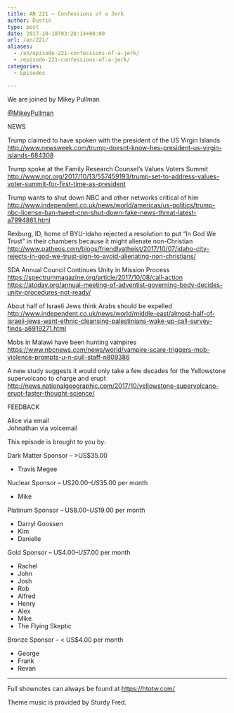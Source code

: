 ```yaml
---
title: AN 221 – Confessions of a Jerk
author: Dustin
type: post
date: 2017-10-18T03:28:14+00:00
url: /an/221/
aliases:
  - /an/episode-221-confessions-of-a-jerk/
  - /episode-221-confessions-of-a-jerk/
categories:
  - Episodes

---
```

<div id="buzzsprout-player-10552888"></div><script src="https://www.buzzsprout.com/1983601/10552888-episode-221-confessions-of-a-jerk.js?container_id=buzzsprout-player-10552888&player=small" type="text/javascript" charset="utf-8"></script>
<!--more-->
We are joined by Mikey Pullman 

[@MikeyPullman][1]

NEWS

Trump claimed to have spoken with the president of the US Virgin Islands  
<http://www.newsweek.com/trump-doesnt-know-hes-president-us-virgin-islands-684308>

Trump spoke at the Family Research Counsel&#8217;s Values Voters Summit  
 <http://www.npr.org/2017/10/13/557459193/trump-set-to-address-values-voter-summit-for-first-time-as-president>

Trump wants to shut down NBC and other networks critical of him  
 <http://www.independent.co.uk/news/world/americas/us-politics/trump-nbc-license-ban-tweet-cnn-shut-down-fake-news-threat-latest-a7994861.html>

Rexburg, ID, home of BYU-Idaho rejected a resolution to put &#8220;In God We Trust&#8221; in their chambers because it might alienate non-Christian  
 <http://www.patheos.com/blogs/friendlyatheist/2017/10/07/idaho-city-rejects-in-god-we-trust-sign-to-avoid-alienating-non-christians/>

SDA Annual Council Continues Unity in Mission Process  
 <https://spectrummagazine.org/article/2017/10/08/call-action>  
 <https://atoday.org/annual-meeting-of-adventist-governing-body-decides-unity-procedures-not-ready/>

About half of Israeli Jews think Arabs should be expelled  
 <http://www.independent.co.uk/news/world/middle-east/almost-half-of-israeli-jews-want-ethnic-cleansing-palestinians-wake-up-call-survey-finds-a6919271.html>

Mobs in Malawi have been hunting vampires  
<https://www.nbcnews.com/news/world/vampire-scare-triggers-mob-violence-prompts-u-n-pull-staff-n809386>

A new study suggests it would only take a few decades for the Yellowstone supervolcano to charge and erupt  
 <http://news.nationalgeographic.com/2017/10/yellowstone-supervolcano-erupt-faster-thought-science/>

FEEDBACK

Alice via email  
Johnathan via voicemail

This episode is brought to you by:

Dark Matter Sponsor – >US$35.00  
* Travis Megee  

Nuclear Sponsor – US$20.00 – US$35.00 per month  
* Mike  

Platinum Sponsor – US$8.00 – US$19.00 per month  
* Darryl Goossen  
* Kim  
* Danielle  

Gold Sponsor – US$4.00 – US$7.00 per month  
* Rachel  
* John  
* Josh  
* Rob  
* Alfred  
* Henry  
* Alex  
* Mike  
* The Flying Skeptic  

Bronze Sponsor – < US$4.00 per month  
* George  
* Frank  
* Revan

<hr width="500" />

Full shownotes can always be found at <https://htotw.com/>  

Theme music is provided by Sturdy Fred.

 [1]: https://twitter.com/mikeypullman
